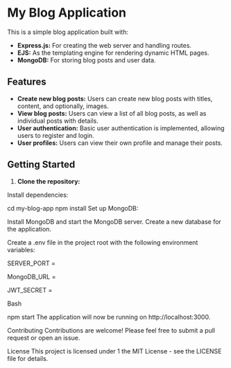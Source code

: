 # My Blog Application

This is a simple blog application built with:

* **Express.js:** For creating the web server and handling routes.
* **EJS:** As the templating engine for rendering dynamic HTML pages.
* **MongoDB:** For storing blog posts and user data.

## Features

* **Create new blog posts:** Users can create new blog posts with titles, content, and optionally, images.
* **View blog posts:** Users can view a list of all blog posts, as well as individual posts with details.
* **User authentication:** Basic user authentication is implemented, allowing users to register and login.
* **User profiles:** Users can view their own profile and manage their posts.

## Getting Started

1. **Clone the repository:**

Install dependencies:

cd my-blog-app
npm install
Set up MongoDB:

Install MongoDB and start the MongoDB server.
Create a new database for the application.

Create a .env file in the project root with the following environment variables:

SERVER_PORT =

MongoDB_URL = 

JWT_SECRET =


Bash

npm start
The application will now be running on http://localhost:3000.

Contributing
Contributions are welcome! Please feel free to submit a pull request or open an issue.

License
This project is licensed under 1  the MIT License - see the LICENSE file for details.
